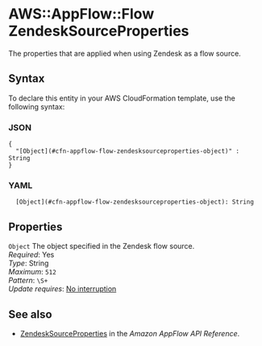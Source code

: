 # AWS::AppFlow::Flow ZendeskSourceProperties<a name="aws-properties-appflow-flow-zendesksourceproperties"></a>

 The properties that are applied when using Zendesk as a flow source\. 

## Syntax<a name="aws-properties-appflow-flow-zendesksourceproperties-syntax"></a>

To declare this entity in your AWS CloudFormation template, use the following syntax:

### JSON<a name="aws-properties-appflow-flow-zendesksourceproperties-syntax.json"></a>

```
{
  "[Object](#cfn-appflow-flow-zendesksourceproperties-object)" : String
}
```

### YAML<a name="aws-properties-appflow-flow-zendesksourceproperties-syntax.yaml"></a>

```
  [Object](#cfn-appflow-flow-zendesksourceproperties-object): String
```

## Properties<a name="aws-properties-appflow-flow-zendesksourceproperties-properties"></a>

`Object`  <a name="cfn-appflow-flow-zendesksourceproperties-object"></a>
 The object specified in the Zendesk flow source\.   
*Required*: Yes  
*Type*: String  
*Maximum*: `512`  
*Pattern*: `\S+`  
*Update requires*: [No interruption](https://docs.aws.amazon.com/AWSCloudFormation/latest/UserGuide/using-cfn-updating-stacks-update-behaviors.html#update-no-interrupt)

## See also<a name="aws-properties-appflow-flow-zendesksourceproperties--seealso"></a>
+ [ZendeskSourceProperties](https://docs.aws.amazon.com/appflow/1.0/APIReference/API_ZendeskSourceProperties.html) in the *Amazon AppFlow API Reference*\.

